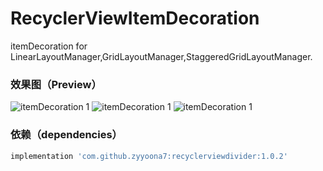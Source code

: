# RecyclerViewItemDecoration
itemDecoration for LinearLayoutManager,GridLayoutManager,StaggeredGridLayoutManager.

### 效果图（Preview）

![itemDecoration 1](https://github.com/zyyoona7/RecyclerViewItemDecoration/blob/master/preview/linear.gif)
![itemDecoration 1](https://github.com/zyyoona7/RecyclerViewItemDecoration/blob/master/preview/grid.gif)
![itemDecoration 1](https://github.com/zyyoona7/RecyclerViewItemDecoration/blob/master/preview/staggered_grid.gif)

### 依赖（dependencies）

```groovy
implementation 'com.github.zyyoona7:recyclerviewdivider:1.0.2'
```
